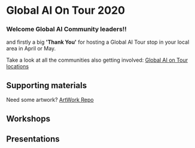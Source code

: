 # Global AI On Tour 2020

### Welcome Global AI Community leaders!!
and firstly a big **'Thank You'** for hosting a Global AI Tour stop in your local area in April or May.

Take a look at all the communities also getting involved: [Global AI on Tour locations](https://globalai.community/global-ai-on-tour)

## Supporting materials

Need some artwork? [ArtWork Repo](https://github.com/GlobalAICommunity/Artwork)

## Workshops


## Presentations
